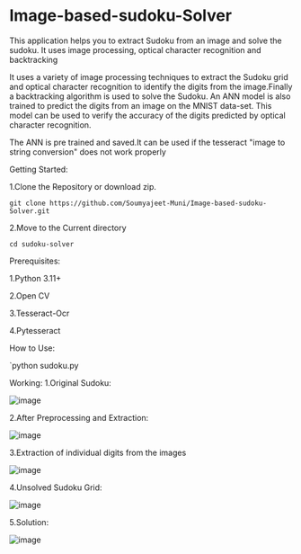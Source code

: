 # Image-based-sudoku-Solver
This application helps you to extract Sudoku from an image and solve the sudoku. It  uses image processing, optical character recognition and backtracking

It uses a variety of image processing techniques to extract the Sudoku grid and optical character recognition to identify the digits from the image.Finally a backtracking algorithm is used to solve the Sudoku.
An ANN model is also trained to predict the digits from an image on the MNIST data-set. This model can be used to verify the accuracy of the digits predicted by optical character recognition.

The ANN is pre trained and saved.It can be used if the tesseract "image to string conversion" does not work properly

Getting Started:


1.Clone the Repository or download zip.

`git clone https://github.com/Soumyajeet-Muni/Image-based-sudoku-Solver.git` 
 

2.Move to the Current directory

`cd sudoku-solver`


Prerequisites:


1.Python 3.11+

2.Open CV

3.Tesseract-Ocr 

4.Pytesseract



How to Use:

`python sudoku.py


Working:
1.Original Sudoku:



![image](https://user-images.githubusercontent.com/117106268/230973076-38bc0671-c24d-4e6b-aa1b-2bd64f6827b2.png)






2.After Preprocessing and Extraction:



![image](https://user-images.githubusercontent.com/117106268/230973173-160e9a50-5e7e-4d46-b901-ff4db2cf49fe.png)





3.Extraction of individual digits from the images



![image](https://user-images.githubusercontent.com/117106268/230973296-67705695-8422-4f00-b5ca-fffdcf34bb04.png)





4.Unsolved Sudoku Grid:



![image](https://user-images.githubusercontent.com/117106268/230973381-4a4164f5-7dcf-40f6-8fb7-02e496f859d2.png)





5.Solution:




![image](https://user-images.githubusercontent.com/117106268/230973558-9f92a7bf-1736-4c71-9eca-c18172378c1d.png)


